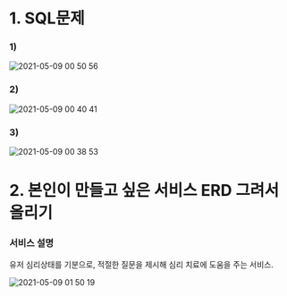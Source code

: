 # 1. SQL문제

### 1)
![2021-05-09 00 50 56](https://user-images.githubusercontent.com/72738848/117545479-e7f6eb00-b060-11eb-8c45-5e4dad259ae4.png) 

### 2)
![2021-05-09 00 40 41](https://user-images.githubusercontent.com/72738848/117545489-f5ac7080-b060-11eb-8f3d-08ed151e672a.png) 


### 3)
![2021-05-09 00 38 53](https://user-images.githubusercontent.com/72738848/117545499-fcd37e80-b060-11eb-98c3-fa4dd118c45c.png) 


# 2. 본인이 만들고 싶은 서비스 ERD 그려서 올리기
### 서비스 설명
유저 심리상태를 기분으로, 적절한 질문을 제시해 심리 치료에 도움을 주는 서비스.

![2021-05-09 01 50 19](https://user-images.githubusercontent.com/72738848/117547137-f6e19b80-b068-11eb-9080-951d72a8bb5d.png) 

